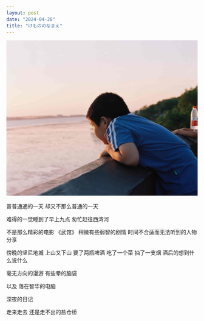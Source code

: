 ```yaml
---
layout: post
date: "2024-04-28"
title: "けもののなまえ"
---
```


<img alt="Home" src="/assets/posts/boy.jpg" class="post-image black"/>

普普通通的一天
却又不那么普通的一天

难得的一觉睡到了早上九点
匆忙赶往西湾河

不是那么精彩的电影
《武馆》
稍微有些弱智的剧情
时间不合适而无法听到的人物分享

傍晚的坚尼地城
上山又下山
要了两瓶啤酒
吃了一个菜
抽了一支烟
酒后的想到什么说什么

毫无方向的漫游
有些晕的脑袋

以及
落在智华的电脑

深夜的日记

走来走去
还是走不出的盐仓桥



